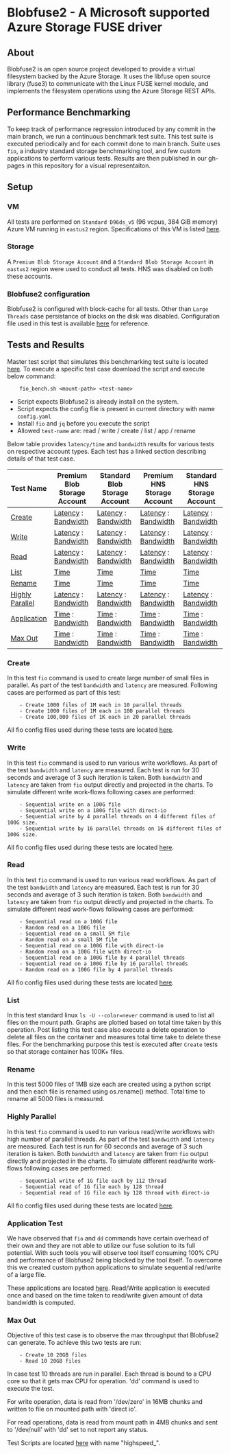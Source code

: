 # Blobfuse2 - A Microsoft supported Azure Storage FUSE driver
## About
Blobfuse2 is an open source project developed to provide a virtual filesystem backed by the Azure Storage. It uses the libfuse open source library (fuse3) to communicate with the Linux FUSE kernel module, and implements the filesystem operations using the Azure Storage REST APIs.

## Performance Benchmarking
To keep track of performance regression introduced by any commit in the main branch, we run a continuous benchmark test suite. This test suite is executed periodically and for each commit done to main branch. Suite uses `fio`, a industry standard storage benchmarking tool, and few custom applications to perform various tests. Results are then published in our gh-pages in this repository for a visual representaiton.

## Setup
### VM
All tests are performed on `Standard D96ds_v5` (96 vcpus, 384 GiB memory) Azure VM running in `eastus2` region. Specifications of this VM is listed [here](https://learn.microsoft.com/en-us/azure/virtual-machines/ddv5-ddsv5-series#ddsv5-series). 

### Storage
A `Premium Blob Storage Account` and a `Standard Blob Storage Account` in `eastus2` region were used to conduct all tests. HNS was disabled on both these accounts.

### Blobfuse2 configuration
Blobfuse2 is configured with block-cache for all tests. Other than `Large Threads` case persistance of blocks on the disk was disabled. Configuration file used in this test is available [here](https://github.com/Azure/azure-storage-fuse/blob/vibhansa/perftestrunner/testdata/config/azure_block_bench.yaml) for reference.


## Tests and Results
Master test script that simulates this benchmarking test suite is located [here](https://github.com/Azure/azure-storage-fuse/tree/vibhansa/perftestrunner/perf_testing/scripts/fio_bench.sh). To execute a specific test case download the script and execute below command:
```
    fio_bench.sh <mount-path> <test-name>
```
- Script expects Blobfuse2 is already install on the system.
- Script expects the config file is present in current directory with name `config.yaml`
- Install `fio` and `jq` before you execute the script
- Allowed `test-name` are: read / write / create / list / app / rename

Below table provides `latency/time` and `bandwidth` results for various tests on respective account types. Each test has a linked section describing details of that test case.


| Test Name | Premium Blob Storage Account | Standard Blob Storage Account | Premium HNS Storage Account | Standard HNS Storage Account |
| ----------- | -------------- | ----------- |  -------------- | ----------- |
| [Create](https://azure.github.io/azure-storage-fuse/#create)    |  [Latency](https://azure.github.io/azure-storage-fuse/premium/latency/create/) : [Bandwidth](https://azure.github.io/azure-storage-fuse/premium/bandwidth/create/)  |  [Latency](https://azure.github.io/azure-storage-fuse/standard/latency/create/) : [Bandwidth](https://azure.github.io/azure-storage-fuse/standard/bandwidth/create/) | [Latency](https://azure.github.io/azure-storage-fuse/premium_hns/latency/create/) : [Bandwidth](https://azure.github.io/azure-storage-fuse/premium_hns/bandwidth/create/)  |  [Latency](https://azure.github.io/azure-storage-fuse/standard_hns/latency/create/) : [Bandwidth](https://azure.github.io/azure-storage-fuse/standard_hns/bandwidth/create/) |
| [Write](https://azure.github.io/azure-storage-fuse/#write)     |  [Latency](https://azure.github.io/azure-storage-fuse/premium/latency/write/) : [Bandwidth](https://azure.github.io/azure-storage-fuse/premium/bandwidth/write/)   | [Latency](https://azure.github.io/azure-storage-fuse/standard/latency/write/) : [Bandwidth](https://azure.github.io/azure-storage-fuse/standard/bandwidth/write/) |  [Latency](https://azure.github.io/azure-storage-fuse/premium_hns/latency/write/) : [Bandwidth](https://azure.github.io/azure-storage-fuse/premium_hns/bandwidth/write/)   | [Latency](https://azure.github.io/azure-storage-fuse/standard_hns/latency/write/) : [Bandwidth](https://azure.github.io/azure-storage-fuse/standard_hns/bandwidth/write/) |
| [Read](https://azure.github.io/azure-storage-fuse/#read)     |  [Latency](https://azure.github.io/azure-storage-fuse/premium/latency/read/) : [Bandwidth](https://azure.github.io/azure-storage-fuse/premium/bandwidth/read/)    |  [Latency](https://azure.github.io/azure-storage-fuse/standard/latency/read/) : [Bandwidth](https://azure.github.io/azure-storage-fuse/standard/bandwidth/read/) |  [Latency](https://azure.github.io/azure-storage-fuse/premium_hns/latency/read/) : [Bandwidth](https://azure.github.io/azure-storage-fuse/premium_hns/bandwidth/read/)    |  [Latency](https://azure.github.io/azure-storage-fuse/standard_hns/latency/read/) : [Bandwidth](https://azure.github.io/azure-storage-fuse/standard_hns/bandwidth/read/) |
| [List](https://azure.github.io/azure-storage-fuse/#list)      |  [Time](https://azure.github.io/azure-storage-fuse/premium/time/list/)         |  [Time](https://azure.github.io/azure-storage-fuse/standard/time/list/)    |  [Time](https://azure.github.io/azure-storage-fuse/premium_hns/time/list/)         |  [Time](https://azure.github.io/azure-storage-fuse/standard_hns/time/list/)    |
| [Rename](https://azure.github.io/azure-storage-fuse/#rename)    |  [Time](https://azure.github.io/azure-storage-fuse/premium/time/rename/)       |  [Time](https://azure.github.io/azure-storage-fuse/standard/time/rename/)   |  [Time](https://azure.github.io/azure-storage-fuse/premium_hns/time/rename/)       |  [Time](https://azure.github.io/azure-storage-fuse/standard_hns/time/rename/)   |
| [Highly Parallel]([https://azure.github.io/azure-storage-fuse/#high-parallel](https://azure.github.io/azure-storage-fuse/#highly-parallel)) |  [Latency](https://azure.github.io/azure-storage-fuse/premium/latency/highlyparallel/) : [Bandwidth](https://azure.github.io/azure-storage-fuse/premium/bandwidth/highlyparallel/)  | [Latency](https://azure.github.io/azure-storage-fuse/standard/latency/highlyparallel/) : [Bandwidth](https://azure.github.io/azure-storage-fuse/standard/bandwidth/highlyparallel/) |  [Latency](https://azure.github.io/azure-storage-fuse/premium_hns/latency/highlyparallel/) : [Bandwidth](https://azure.github.io/azure-storage-fuse/premium_hns/bandwidth/highlyparallel/)  | [Latency](https://azure.github.io/azure-storage-fuse/standard_hns/latency/highlyparallel/) : [Bandwidth](https://azure.github.io/azure-storage-fuse/standard_hns/bandwidth/highlyparallel/) |
| [Application](https://azure.github.io/azure-storage-fuse/#application-test)       |  [Time](https://azure.github.io/azure-storage-fuse/premium/time/app/) : [Bandwidth](https://azure.github.io/azure-storage-fuse/premium/bandwidth/app/) |  [Time](https://azure.github.io/azure-storage-fuse/standard/time/app/) : [Bandwidth](https://azure.github.io/azure-storage-fuse/standard/bandwidth/app/) | [Time](https://azure.github.io/azure-storage-fuse/premium_hns/time/app/) : [Bandwidth](https://azure.github.io/azure-storage-fuse/premium_hns/bandwidth/app/) |  [Time](https://azure.github.io/azure-storage-fuse/standard_hns/time/app/) : [Bandwidth](https://azure.github.io/azure-storage-fuse/standard_hns/bandwidth/app/) |
| [Max Out](https://azure.github.io/azure-storage-fuse/#max-out)       |  [Time](https://azure.github.io/azure-storage-fuse/premium/time/highapp/) : [Bandwidth](https://azure.github.io/azure-storage-fuse/premium/bandwidth/highapp/) |  [Time](https://azure.github.io/azure-storage-fuse/standard/time/highapp/) : [Bandwidth](https://azure.github.io/azure-storage-fuse/standard/bandwidth/highapp/) |  [Time](https://azure.github.io/azure-storage-fuse/premium_hns/time/highapp/) : [Bandwidth](https://azure.github.io/azure-storage-fuse/premium_hns/bandwidth/highapp/) |  [Time](https://azure.github.io/azure-storage-fuse/standard_hns/time/highapp/) : [Bandwidth](https://azure.github.io/azure-storage-fuse/standard_hns/bandwidth/highapp/) |



### Create
In this test `fio` command is used to create large number of small files in parallel. As part of the test `bandwidth` and `latency` are measured. Following cases are performed as part of this test:
```
    - Create 1000 files of 1M each in 10 parallel threads
    - Create 1000 files of 1M each in 100 parallel threads
    - Create 100,000 files of 1K each in 20 parallel threads
```
All fio config files used during these tests are located [here](https://github.com/Azure/azure-storage-fuse/tree/vibhansa/perftestrunner/perf_testing/config/create).

### Write
In this test `fio` command is used to run various write workflows. As part of the test `bandwidth` and `latency` are measured. Each test is run for 30 seconds and average of 3 such iteration is taken. Both `bandwidth` and `latency` are taken from `fio` output directly and projected in the charts. To simulate different write work-flows following cases are performed:
```
    - Sequential write on a 100G file
    - Sequential write on a 100G file with direct-io
    - Sequential write by 4 parallel threads on 4 different files of 100G size.
    - Sequential write by 16 parallel threads on 16 different files of 100G size.
```
All fio config files used during these tests are located [here](https://github.com/Azure/azure-storage-fuse/tree/vibhansa/perftestrunner/perf_testing/config/write).

### Read
In this test `fio` command is used to run various read workflows. As part of the test `bandwidth` and `latency` are measured. Each test is run for 30 seconds and average of 3 such iteration is taken. Both `bandwidth` and `latency` are taken from `fio` output directly and projected in the charts. To simulate different read work-flows following cases are performed:
```
    - Sequential read on a 100G file
    - Random read on a 100G file
    - Sequential read on a small 5M file
    - Random read on a small 5M file
    - Sequential read on a 100G file with direct-io
    - Random read on a 100G file with direct-io
    - Sequential read on a 100G file by 4 parallel threads
    - Sequential read on a 100G file by 16 parallel threads
    - Random read on a 100G file by 4 parallel threads
```
All fio config files used during these tests are located [here](https://github.com/Azure/azure-storage-fuse/tree/vibhansa/perftestrunner/perf_testing/config/read).

### List
In this test standard linux `ls -U --color=never` command is used to list all files on the mount path. Graphs are plotted based on total time taken by this operation. Post listing this test case also execute a delete operation to delete all files on the container and measures total time take to delete these files.
For the benchmarking purpose this test is executed after `Create` tests so that storage container has 100K+ files.

### Rename
In this test 5000 files of 1MB size each are created using a python script and then each file is renamed using os.rename() method. Total time to rename all 5000 files is measured. 

### Highly Parallel
In this test `fio` command is used to run various read/write workflows with high number of parallel threads. As part of the test `bandwidth` and `latency` are measured. Each test is run for 60 seconds and average of 3 such iteration is taken. Both `bandwidth` and `latency` are taken from `fio` output directly and projected in the charts. To simulate different read/write work-flows following cases are performed:
```
    - Sequential write of 1G file each by 112 thread
    - Sequential read of 1G file each by 128 thread
    - Sequential read of 1G file each by 128 thread with direct-io
```
All fio config files used during these tests are located [here](https://github.com/Azure/azure-storage-fuse/tree/vibhansa/perftestrunner/perf_testing/config/high_threads).

### Application Test
We have observed that `fio` and `dd` commands have certain overhead of their own and they are not able to utilize our fuse solution to its full potential. With such tools you will observe tool itself consuming 100% CPU and performance of Blobfuse2 being blocked by the tool itself. To overcome this we created custom python applications to simulate sequential red/write of a large file. 

These applications are located [here](https://github.com/Azure/azure-storage-fuse/tree/vibhansa/perftestrunner/perf_testing/scripts/). 
Read/Write application is executed once and based on the time taken to read/write given amount of data bandwidth is computed. 

### Max Out
Objective of this test case is to observe the max throughput that Blobfuse2 can generate. To achieve this two tests are run:
```
    - Create 10 20GB files
    - Read 10 20GB files
```

In case test 10 threads are run in parallel. Each thread is bound to a CPU core so that it gets max CPU for operation. 'dd' command is used to execute the test.

For write operation, data is read from '/dev/zero' in 16MB chunks and written to file on mounted path with 'direct io'. 

For read operations, data is read from mount path in 4MB chunks and sent to '/dev/null' with 'dd' set to not report any status. 

Test Scripts are located [here](https://github.com/Azure/azure-storage-fuse/tree/vibhansa/perftestrunner/perf_testing/scripts/) with name "highspeed_".
